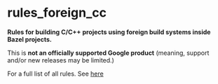 # rules_foreign_cc

**Rules for building C/C++ projects using foreign build systems inside Bazel projects.**

This is **not an officially supported Google product**
(meaning, support and/or new releases may be limited.)

For a full list of all rules. See [here](./README.md)
